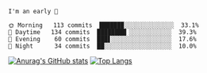 <!--START_SECTION:productive-box-in-readme-->
```text
I'm an early 🐥

🌞 Morning   113 commits  ██████▉░░░░░░░░░░░░░░  33.1%
🌆 Daytime   134 commits  ████████▎░░░░░░░░░░░░  39.3%
🌃 Evening    60 commits  ███▋░░░░░░░░░░░░░░░░░  17.6%
🌚 Night      34 commits  ██░░░░░░░░░░░░░░░░░░░  10.0%
```
<!--END_SECTION:productive-box-in-readme-->
[![Anurag's GitHub stats](https://github-readme-stats.vercel.app/api?username=tykeaboyloy&count_private=true&theme=vue-light&show_icons=true)](https://github.com/anuraghazra/github-readme-stats)
[![Top Langs](https://github-readme-stats.vercel.app/api/top-langs/?username=tykeaboyloy&layout=compact&theme=vue-light&langs_count=8)](https://github.com/anuraghazra/github-readme-stats)
